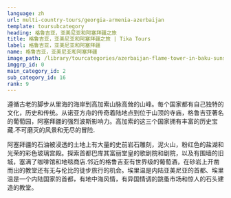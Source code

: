```yaml
---
language: zh
url: multi-country-tours/georgia-armenia-azerbaijan
template: toursubcategory
heading: 格鲁吉亚，亚美尼亚和阿塞拜疆之旅
title: 格鲁吉亚，亚美尼亚和阿塞拜疆之旅 | Tika Tours
label: 格鲁吉亚，亚美尼亚和阿塞拜疆
name: 格鲁吉亚，亚美尼亚和阿塞拜疆
image_path: /library/tourcategories/azerbaijan-flame-tower-in-baku-sunset-buildings_230514868.jpg
imggrp_id: 0
main_category_id: 2
sub_category_id: 16
rank: 9
---
```

<div class="row content-row"><!-- 1400 (2)-->
<div class="col-xs-12 col-sm-6 col-md-6"><!-- 1860 -->

遵循古老的脚步从里海的海岸到高加索山脉高耸的山峰。每个国家都有自己独特的文化，历史和传统。从诺亚方舟的传奇着陆地点到位于山顶的寺庙，格鲁吉亚著名的葡萄园，阿塞拜疆的强烈波斯影响力。高加索的这三个国家拥有丰富的历史宝藏.不可磨灭的风景和无尽的冒险.

</div>

<div class="col-xs-12 col-sm-6 col-md-6"><!-- 1861 -->

阿塞拜疆的石油被浸透的土地上有大量的史前岩石雕刻，泥火山，粉红色的盐湖和光荣的彩色玻璃宫殿。探索首都巴库其富丽堂皇的歌剧院和剧院，以及有围墙的旧城，塞满了咖啡馆和地毯商店.邻近的格鲁吉亚有世界级的葡萄酒，在砂岩上开凿而出的教堂还有无与伦比的徒步旅行的机会。埃里温是内陆亚美尼亚的首都、埃里温是一个内陆国家的首都，有地中海风情，有异国情调的跳蚤市场和惊人的石头建造的教堂。

</div>

</div>

